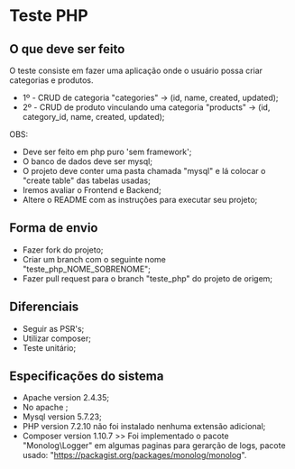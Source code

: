 # Teste PHP

## O que deve ser feito

O teste consiste em fazer uma aplicação onde o usuário possa criar categorias e produtos.

- 1º - CRUD de categoria "categories" -> (id, name, created, updated);
- 2º - CRUD de produto vinculando uma categoria "products" -> (id, category_id, name, created, updated);

OBS:
- Deve ser feito em php puro 'sem framework';
- O banco de dados deve ser mysql;
- O projeto deve conter uma pasta chamada "mysql" e lá colocar o "create table" das tabelas usadas;
- Iremos avaliar o Frontend e Backend;
- Altere o README com as instruções para executar seu projeto;

## Forma de envio

- Fazer fork do projeto;
- Criar um branch com o seguinte nome "teste_php_NOME_SOBRENOME";
- Fazer pull request para o branch "teste_php" do projeto de origem;

## Diferenciais
- Seguir as PSR's;
- Utilizar composer;
- Teste unitário;

## Especificações do sistema
- Apache version 2.4.35;
- No apache ;
- Mysql version 5.7.23;
- PHP version 7.2.10 não foi instalado nenhuma extensão adicional;
- Composer version 1.10.7 >> Foi implementado o pacote "Monolog\Logger" em algumas paginas para gerarção de logs, pacote usado: "https://packagist.org/packages/monolog/monolog".
